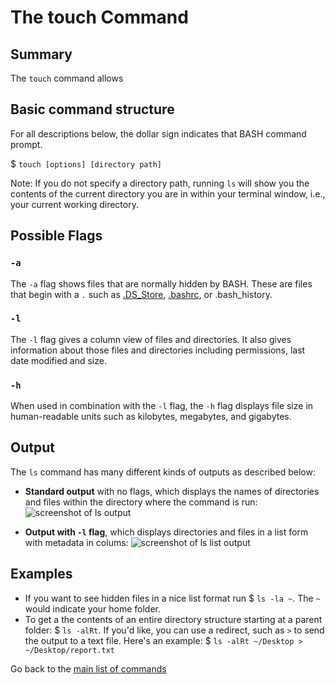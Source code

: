 # The touch Command

## Summary 
The `touch` command allows 

## Basic command structure
For all descriptions below, the dollar sign indicates that BASH command prompt.

$ `touch [options] [directory path]`

Note: If you do not specify a directory path, running `ls` will show you the contents of the current directory you are in within your terminal window, i.e., your current working directory.

## Possible Flags

### `-a`
The `-a` flag shows files that are normally hidden by BASH. These are files that begin with a `.` such as [.DS_Store](https://en.wikipedia.org/wiki/.DS_Store), [.bashrc](https://en.wikipedia.org/wiki/Bash_(Unix_shell)#Startup_scripts), or .bash_history.

### `-l`
The `-l` flag gives a column view of files and directories. It also gives information about those files and directories including permissions, last date modified and size.

### `-h`
When used in combination with the `-l` flag, the `-h` flag displays file size in human-readable units such as kilobytes, megabytes, and gigabytes.

## Output
The `ls` command has many different kinds of outputs as described below:
* **Standard output** with no flags, which displays the names of directories and files within the directory where the command is run:
![screenshot of ls output](ls_no-flags.png)

* **Output with `-l` flag**, which displays directories and files in a list form with metadata in colums:
![screenshot of ls list output](ls_l-flag.png)

## Examples 
* If you want to see hidden files in a nice list format run $ `ls -la ~`. The `~` would indicate your home folder.
* To get a the contents of an entire directory structure starting at a parent folder: $ `ls -alRt`. If you'd like, you can use a redirect, such as `>` to send the output to a text file. Here's an example: $ `ls -alRt ~/Desktop > ~/Desktop/report.txt`

Go back to the [main list of commands](index.md)
